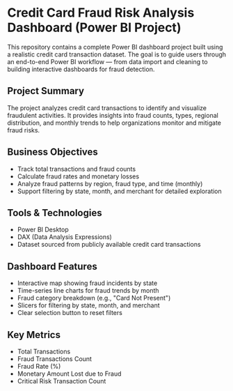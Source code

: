 # Credit Card Fraud Risk Analysis Dashboard (Power BI Project)
This repository contains a complete Power BI dashboard project built using a realistic credit card transaction dataset. The goal is to guide users through an end-to-end Power BI workflow — from data import and cleaning to building interactive dashboards for fraud detection.

## Project Summary
The project analyzes credit card transactions to identify and visualize fraudulent activities. It provides insights into fraud counts, types, regional distribution, and monthly trends to help organizations monitor and mitigate fraud risks.

## Business Objectives

- Track total transactions and fraud counts  
- Calculate fraud rates and monetary losses  
- Analyze fraud patterns by region, fraud type, and time (monthly)  
- Support filtering by state, month, and merchant for detailed exploration  

## Tools & Technologies

- Power BI Desktop  
- DAX (Data Analysis Expressions)  
- Dataset sourced from publicly available credit card transactions  

## Dashboard Features

- Interactive map showing fraud incidents by state  
- Time-series line charts for fraud trends by month  
- Fraud category breakdown (e.g., "Card Not Present")  
- Slicers for filtering by state, month, and merchant  
- Clear selection button to reset filters  

## Key Metrics

- Total Transactions  
- Fraud Transactions Count  
- Fraud Rate (%)  
- Monetary Amount Lost due to Fraud  
- Critical Risk Transaction Count  
